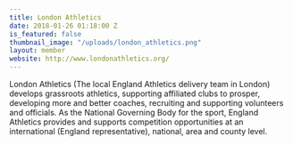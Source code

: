 ```yaml
---
title: London Athletics
date: 2018-01-26 01:18:00 Z
is_featured: false
thumbnail_image: "/uploads/london_athletics.png"
layout: member
website: http://www.londonathletics.org/
---
```


London Athletics (The local England Athletics delivery team in London) develops grassroots athletics, supporting affiliated clubs to prosper, developing more and better coaches, recruiting and supporting volunteers and officials. As the National Governing Body for the sport, England Athletics provides and supports competition opportunities at an international (England representative), national, area and county level.